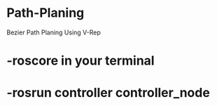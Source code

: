 # Path-Planing
Bezier Path Planing Using V-Rep

# -roscore in your terminal
# -rosrun controller controller_node
